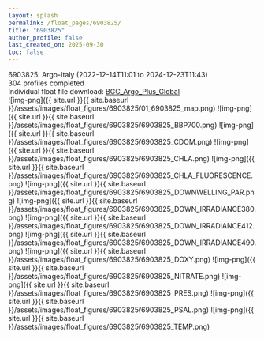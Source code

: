 ```yaml
---
layout: splash
permalink: /float_pages/6903825/
title: "6903825"
author_profile: false
last_created_on: 2025-09-30
toc: false
---
```

 
6903825: Argo-Italy (2022-12-14T11:01 to 2024-12-23T11:43)\
304 profiles completed\
Individual float file download: [BGC_Argo_Plus_Global](https://ftp.soest.hawaii.edu/bgc_argo_plus/Individual_Floats/outliers_removed/6903825_Sprof_processed.nc)\
![img-png]({{ site.url }}{{ site.baseurl }}/assets/images/float_figures/6903825/01_6903825_map.png)
![img-png]({{ site.url }}{{ site.baseurl }}/assets/images/float_figures/6903825/6903825_BBP700.png)
![img-png]({{ site.url }}{{ site.baseurl }}/assets/images/float_figures/6903825/6903825_CDOM.png)
![img-png]({{ site.url }}{{ site.baseurl }}/assets/images/float_figures/6903825/6903825_CHLA.png)
![img-png]({{ site.url }}{{ site.baseurl }}/assets/images/float_figures/6903825/6903825_CHLA_FLUORESCENCE.png)
![img-png]({{ site.url }}{{ site.baseurl }}/assets/images/float_figures/6903825/6903825_DOWNWELLING_PAR.png)
![img-png]({{ site.url }}{{ site.baseurl }}/assets/images/float_figures/6903825/6903825_DOWN_IRRADIANCE380.png)
![img-png]({{ site.url }}{{ site.baseurl }}/assets/images/float_figures/6903825/6903825_DOWN_IRRADIANCE412.png)
![img-png]({{ site.url }}{{ site.baseurl }}/assets/images/float_figures/6903825/6903825_DOWN_IRRADIANCE490.png)
![img-png]({{ site.url }}{{ site.baseurl }}/assets/images/float_figures/6903825/6903825_DOXY.png)
![img-png]({{ site.url }}{{ site.baseurl }}/assets/images/float_figures/6903825/6903825_NITRATE.png)
![img-png]({{ site.url }}{{ site.baseurl }}/assets/images/float_figures/6903825/6903825_PRES.png)
![img-png]({{ site.url }}{{ site.baseurl }}/assets/images/float_figures/6903825/6903825_PSAL.png)
![img-png]({{ site.url }}{{ site.baseurl }}/assets/images/float_figures/6903825/6903825_TEMP.png)
